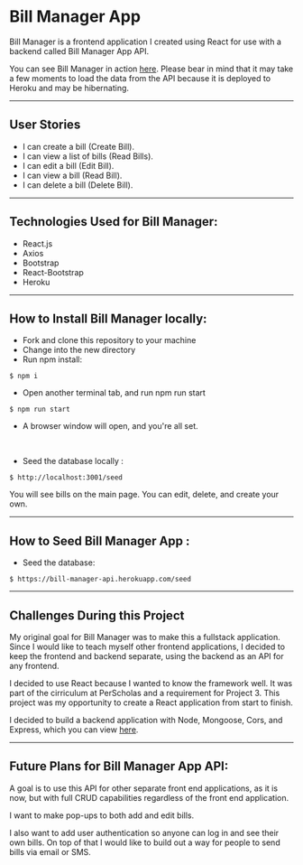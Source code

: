 # Bill Manager App

 Bill Manager is a frontend application I created using React for use with a backend called Bill Manager App API.
 
 You can see Bill Manager in action [here](). Please bear in mind that it may take a few moments to load the data from the API because it is deployed to Heroku and may be hibernating.

--------------------------------------------
## User Stories

* I can create a bill (Create Bill).
* I can view a list of bills (Read Bills).
* I can edit a bill (Edit Bill).
* I can view a bill (Read Bill).
* I can delete a bill (Delete Bill).

--------------------------------------------

## Technologies Used for Bill Manager:

* React.js
* Axios
* Bootstrap
* React-Bootstrap
* Heroku

--------------------------------------------
## How to Install Bill Manager locally:

* Fork and clone this repository to your machine
* Change into the new directory
* Run npm install:

```
$ npm i

```
* Open another terminal tab, and run npm run start

```
$ npm run start

```

* A browser window will open, and you're all set.

<br>

* Seed the database locally :

```
$ http://localhost:3001/seed

```
You will see bills on the main page. You can edit, delete, and create your own. 

--------------------------------------------
## How to Seed Bill Manager App :

* Seed the database:
```
$ https://bill-manager-api.herokuapp.com/seed

```
--------------------------------------------
## Challenges During this Project

My original goal for Bill Manager was to make this a fullstack application. Since I would like to teach myself other frontend applications, I decided to keep the frontend and backend separate, using the backend as an API for any frontend.

I decided to use React because I wanted to know the framework well. It was part of the cirriculum at PerScholas and a requirement for Project 3. This project was my opportunity to create a React application from start to finish. 

I decided to build a backend application with Node, Mongoose, Cors, and Express, which you can view [here](https://github.com/danielmorris710/budget_api).


--------------------------------------------
## Future Plans for Bill Manager App API:

A goal is to use this API for other separate front end applications, as it is now, but with full CRUD capabilities regardless of the front end application.

I want to make pop-ups to both add and edit bills.

I also want to add user authentication so anyone can log in and see their own bills. On top of that I would like to build out a way for people to send bills via email or SMS.